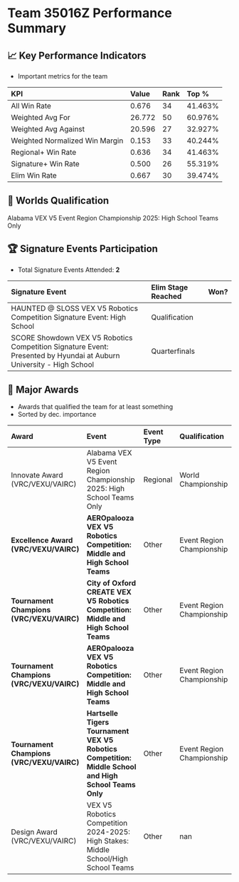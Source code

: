 # Team 35016Z Performance Summary

## 📈 Key Performance Indicators
- Important metrics for the team

| KPI | Value | Rank | Top % |
|:---|:-----|:----|:-----|
| All Win Rate | 0.676 | 34 | 41.463% |
| Weighted Avg For | 26.772 | 50 | 60.976% |
| Weighted Avg Against | 20.596 | 27 | 32.927% |
| Weighted Normalized Win Margin | 0.153 | 33 | 40.244% |
| Regional+ Win Rate | 0.636 | 34 | 41.463% |
| Signature+ Win Rate | 0.500 | 26 | 55.319% |
| Elim Win Rate | 0.667 | 30 | 39.474% |


## 🎯 Worlds Qualification
Alabama VEX V5 Event Region Championship 2025: High School Teams Only

## 🏆 Signature Events Participation
- Total Signature Events Attended: **2**

| Signature Event | Elim Stage Reached | Won? |
|:----------------|:-------------------|:----|
| HAUNTED @ SLOSS VEX V5 Robotics Competition Signature Event: High School | Qualification |  |
| SCORE Showdown VEX V5 Robotics Competition Signature Event: Presented by Hyundai at Auburn University - High School | Quarterfinals |  |


## 🥇 Major Awards
- Awards that qualified the team for at least something
- Sorted by dec. importance

| Award | Event | Event Type | Qualification |
|:------|:------|:-----------|:--------------|
| Innovate Award (VRC/VEXU/VAIRC) | Alabama VEX V5 Event Region Championship 2025: High School Teams Only | Regional | World Championship |
| **Excellence Award (VRC/VEXU/VAIRC)** | **AEROpalooza VEX V5 Robotics Competition: Middle and High School Teams** | Other | Event Region Championship |
| **Tournament Champions (VRC/VEXU/VAIRC)** | **City of Oxford CREATE VEX V5 Robotics Competition: Middle and High School Teams** | Other | Event Region Championship |
| **Tournament Champions (VRC/VEXU/VAIRC)** | **AEROpalooza VEX V5 Robotics Competition: Middle and High School Teams** | Other | Event Region Championship |
| **Tournament Champions (VRC/VEXU/VAIRC)** | **Hartselle Tigers Tournament VEX V5 Robotics Competition: Middle School and High School Teams Only** | Other | Event Region Championship |
| Design Award (VRC/VEXU/VAIRC) | VEX V5 Robotics Competition 2024-2025: High Stakes: Middle School/High School Teams | Other | nan |

